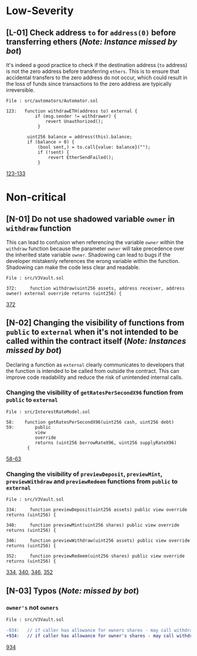 # Low-Severity

## [L-01] Check address `to` for `address(0)` before transferring ethers (*Note: Instance missed by bot*)

It's indeed a good practice to check if the destination address (`to` address) is not the zero address before transferring `ethers`. This is to ensure that accidental transfers to the zero address do not occur, which could result in the loss of funds since transactions to the zero address are typically irreversible.

```solidity
File : src/automators/Automator.sol

123:   function withdrawETH(address to) external {
           if (msg.sender != withdrawer) {
               revert Unauthorized();
            }

        uint256 balance = address(this).balance;
        if (balance > 0) {
            (bool sent,) = to.call{value: balance}("");
            if (!sent) {
                revert EtherSendFailed();
            }

```
[123-133](https://github.com/code-423n4/2024-03-revert-lend/blob/main/src/automators/Automator.sol#L123C4-L133C14)

# Non-critical

## [N-01] Do not use shadowed variable `owner` in `withdraw` function

This can lead to confusion when referencing the variable `owner` within the `withdraw` function because the parameter `owner` will take precedence over the inherited state variable `owner`. Shadowing can lead to bugs if the developer mistakenly references the wrong variable within the function. Shadowing can make the code less clear and readable.

```solidity
File : src/V3Vault.sol

372:     function withdraw(uint256 assets, address receiver, address owner) external override returns (uint256) {

```
[372](https://github.com/code-423n4/2024-03-revert-lend/blob/main/src/V3Vault.sol#L372)

## [N-02] Changing the visibility of functions from `public` to `external` when it's not intended to be called within the contract itself (*Note: Instances missed by bot*)

Declaring a function as `external` clearly communicates to developers that the function is intended to be called from outside the contract. This can improve code readability and reduce the risk of unintended internal calls.

### Changing the visibility of `getRatesPerSecondX96` function from `public` to `external`

```solidity
File : src/InterestRateModel.sol

58:    function getRatesPerSecondX96(uint256 cash, uint256 debt)
59:        public
           view
           override
           returns (uint256 borrowRateX96, uint256 supplyRateX96)
        {

```
[58-63](https://github.com/code-423n4/2024-03-revert-lend/blob/main/src/InterestRateModel.sol#L58C1-L63C6)

### Changing the visibility of `previewDeposit`, `previewMint`, `previewWithdraw` and `previewRedeem` functions from `public` to `external`

```solidity
File : src/V3Vault.sol

334:     function previewDeposit(uint256 assets) public view override returns (uint256) {

340:     function previewMint(uint256 shares) public view override returns (uint256) { 

346:     function previewWithdraw(uint256 assets) public view override returns (uint256) {   

352:     function previewRedeem(uint256 shares) public view override returns (uint256) {        

```
[334](https://github.com/code-423n4/2024-03-revert-lend/blob/main/src/V3Vault.sol#L334), [340](https://github.com/code-423n4/2024-03-revert-lend/blob/main/src/V3Vault.sol#L340), [346](https://github.com/code-423n4/2024-03-revert-lend/blob/main/src/V3Vault.sol#L346), [352](https://github.com/code-423n4/2024-03-revert-lend/blob/main/src/V3Vault.sol#L352)   

## [N-03] Typos (*Note: missed by bot*)

### `owner's` not `owners`

```diff
File : src/V3Vault.sol

-934:   // if caller has allowance for owners shares - may call withdraw
+934:   // if caller has allowance for owner's shares - may call withdraw

```
[934](https://github.com/code-423n4/2024-03-revert-lend/blob/main/src/V3Vault.sol#L934)
